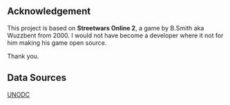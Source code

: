 ## Acknowledgement

This project is based on **Streetwars Online 2**, a game by B.Smith aka Wuzzbent from 2000.
I would not have become a developer where it not for him making his game open source.

Thank you.

## Data Sources
[UNODC](https://stats.unodc.org/)